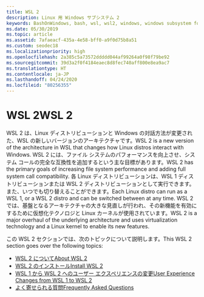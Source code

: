 ```yaml
---
title: WSL 2
description: Linux 用 Windows サブシステム 2
keywords: BashOnWindows, bash, wsl, wsl2, windows, windows subsystem for linux, windowssubsystem, ubuntu, debian, suse, windows 10, インストール
ms.date: 05/30/2019
ms.topic: article
ms.assetid: 7afaeacf-435a-4e58-bff0-a9f0d75b8a51
ms.custom: seodec18
ms.localizationpriority: high
ms.openlocfilehash: 2a385c5a73572ddddd044af99264a0f98f79be92
ms.sourcegitcommit: 39d3a2f0f4184eaec8d8fec740aff800e8ea9ac7
ms.translationtype: HT
ms.contentlocale: ja-JP
ms.lasthandoff: 04/24/2020
ms.locfileid: "80256355"
---
```

# <a name="wsl-2"></a><span data-ttu-id="e46fb-104">WSL 2</span><span class="sxs-lookup"><span data-stu-id="e46fb-104">WSL 2</span></span>

<span data-ttu-id="e46fb-105">WSL 2 は、Linux ディストリビューションと Windows の対話方法が変更された、WSL の新しいバージョンのアーキテクチャです。</span><span class="sxs-lookup"><span data-stu-id="e46fb-105">WSL 2 is a new version of the architecture in WSL that changes how Linux distros interact with Windows.</span></span> <span data-ttu-id="e46fb-106">WSL 2 には、ファイル システムのパフォーマンスを向上させ、システム コールの完全な互換性を追加するという主な目標があります。</span><span class="sxs-lookup"><span data-stu-id="e46fb-106">WSL 2 has the primary goals of increasing file system performance and adding full system call compatibility.</span></span> <span data-ttu-id="e46fb-107">各 Linux ディストリビューションは、WSL 1 ディストリビューションまたは WSL 2 ディストリビューションとして実行できます。また、いつでも切り替えることができます。</span><span class="sxs-lookup"><span data-stu-id="e46fb-107">Each Linux distro can run as a WSL 1, or a WSL 2 distro and can be switched between at any time.</span></span> <span data-ttu-id="e46fb-108">WSL 2 では、基盤となるアーキテクチャの大きな見直しが行われ、その新機能を有効にするために仮想化テクノロジと Linux カーネルが使用されています。</span><span class="sxs-lookup"><span data-stu-id="e46fb-108">WSL 2 is a major overhaul of the underlying architecture and uses virtualization technology and a Linux kernel to enable its new features.</span></span>

<span data-ttu-id="e46fb-109">この WSL 2 セクションでは、次のトピックについて説明します。</span><span class="sxs-lookup"><span data-stu-id="e46fb-109">This WSL 2 section goes over the following topics:</span></span>

* [<span data-ttu-id="e46fb-110">WSL 2 について</span><span class="sxs-lookup"><span data-stu-id="e46fb-110">About WSL 2</span></span>](./wsl2-about.md)
* [<span data-ttu-id="e46fb-111">WSL 2 のインストール</span><span class="sxs-lookup"><span data-stu-id="e46fb-111">Install WSL 2</span></span>](./wsl2-install.md)
* [<span data-ttu-id="e46fb-112">WSL 1 から WSL 2 へのユーザー エクスペリエンスの変更</span><span class="sxs-lookup"><span data-stu-id="e46fb-112">User Experience Changes from WSL 1 to WSL 2</span></span>](./wsl2-ux-changes.md)
* [<span data-ttu-id="e46fb-113">よく寄せられる質問</span><span class="sxs-lookup"><span data-stu-id="e46fb-113">Frequently Asked Questions</span></span>](./wsl2-faq.md)